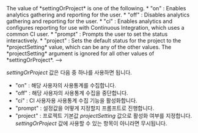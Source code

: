 <!-->
The value of *settingOrProject* is one of the following.
* "on" : Enables analytics gathering and reporting for the user.
* "off" : Disables analytics gathering and reporting for the user.
* "ci" : Enables analytics and configures reporting for use with Continuous Integration,
which uses a common CI user.
* "prompt" : Prompts the user to set the status interactively.
* "project" : Sets the default status for the project to the *projectSetting* value, which can be any of the other values. The *projectSetting* argument is ignored for all other values of *settingOrProject*.
-->
*settingOrProject* 값은 다음 중 하나를 사용하면 됩니다.

* "on" : 해당 사용자의 사용통계를 수집합니다.
* "off" : 해당 사용자의 사용통계 수집을 중단합니다.
* "ci" : CI 사용자용 사용통계 수집 기능을 활성화합니다.
* "prompt" : 설정값을 어떻게 지정할지 프롬프트로 진행합니다.
* "project" : 프로젝트 기본값 *projectSetting* 값으로 활성화 여부를 지정합니다. *settingOrProject* 값에 사용할 수 있는 항목이 아니라면 무시됩니다.
